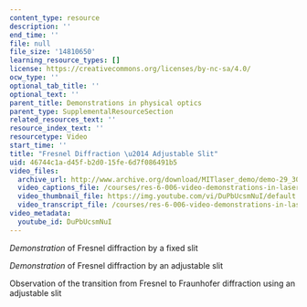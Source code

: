 ```yaml
---
content_type: resource
description: ''
end_time: ''
file: null
file_size: '14810650'
learning_resource_types: []
license: https://creativecommons.org/licenses/by-nc-sa/4.0/
ocw_type: ''
optional_tab_title: ''
optional_text: ''
parent_title: Demonstrations in physical optics
parent_type: SupplementalResourceSection
related_resources_text: ''
resource_index_text: ''
resourcetype: Video
start_time: ''
title: "Fresnel Diffraction \u2014 Adjustable Slit"
uid: 46744c1a-d45f-b2d0-15fe-6d7f086491b5
video_files:
  archive_url: http://www.archive.org/download/MITlaser_demo/demo-29_300k.mp4
  video_captions_file: /courses/res-6-006-video-demonstrations-in-lasers-and-optics-spring-2008/42d86f29e7a25a549c46221c8972ed75_DuPbUcsmNuI.vtt
  video_thumbnail_file: https://img.youtube.com/vi/DuPbUcsmNuI/default.jpg
  video_transcript_file: /courses/res-6-006-video-demonstrations-in-lasers-and-optics-spring-2008/c7b93ef28c21c17c2bf50b40e20e9645_DuPbUcsmNuI.pdf
video_metadata:
  youtube_id: DuPbUcsmNuI
---
```


_Demonstration_ of Fresnel diffraction by a fixed slit

_Demonstration_ of Fresnel diffraction by an adjustable slit

Observation of the transition from Fresnel to Fraunhofer diffraction using an adjustable slit

